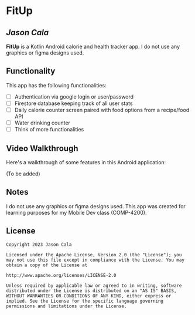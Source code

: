 # FitUp

## *Jason Cala*

**FitUp** is a Kotlin Android calorie and health tracker app. I do not use any graphics or figma designs used.

## Functionality

This app has the following functionalities:

* [ ] Authentication via google login or user/password
* [ ] Firestore database keeping track of all user stats
* [ ] Daily calorie counter screen paired with food options from a recipe/food API
* [ ] Water drinking counter
* [ ] Think of more functionalities

## Video Walkthrough

Here's a walkthrough of some features in this Android application:

(To be added)

## Notes

I do not use any graphics or figma designs used. This app was created for learning purposes for my Mobile Dev class (COMP-4200).

## License

    Copyright 2023 Jason Cala

    Licensed under the Apache License, Version 2.0 (the "License"); you may not use this file except in compliance with the License. You may obtain a copy of the License at

    http://www.apache.org/licenses/LICENSE-2.0

    Unless required by applicable law or agreed to in writing, software distributed under the License is distributed on an "AS IS" BASIS, WITHOUT WARRANTIES OR CONDITIONS OF ANY KIND, either express or implied. See the License for the specific language governing permissions and limitations under the License.
